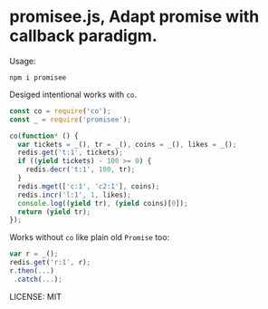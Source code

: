 promisee.js, Adapt promise with callback paradigm.
====

Usage:

```
npm i promisee
```

Desiged intentional works with `co`.

```javascript
const co = require('co');
const _ = require('promisee');

co(function* () {
  var tickets = _(), tr = _(), coins = _(), likes = _();
  redis.get('t:1', tickets);
  if ((yield tickets) - 100 >= 0) {
    redis.decr('t:1', 100, tr);
  }
  redis.mget(['c:1', 'c2:1'], coins);
  redis.incr('l:1', 1, likes);
  console.log((yield tr), (yield coins)[0]);
  return (yield tr);
});
```

Works without `co` like plain old `Promise` too:

```javascript
var r = _();
redis.get('r:1', r);
r.then(...)
 .catch(...);
```

LICENSE: MIT
